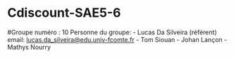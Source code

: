 # Cdiscount-SAE5-6

#Groupe numéro : 10
Personne du groupe:
                    - Lucas Da Silveira (référent) email: lucas.da_silveira@edu.univ-fcomte.fr
                    - Tom Siouan
                    - Johan Lançon
                    - Mathys Nourry
